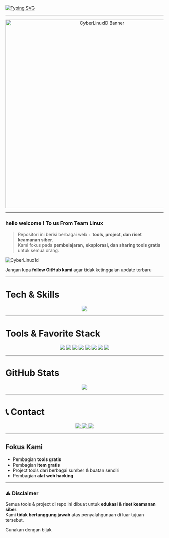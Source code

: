 [![Typing SVG](https://readme-typing-svg.herokuapp.com?color=AAAAAA&center=true&vCenter=true&lines=Welcome+to+CyberLinuxID;Exploring+Cyber+World;GitHub:+CyberLinux1d)](https://git.io/typing-svg)

---

<p align="center">
  <img src="https://i.top4top.io/p_35272ygjl0.png" alt="CyberLinuxID Banner" width="600"/>
</p>

---

### hello welcome ! To us From Team Linux
> Repositori ini berisi berbagai web + **tools, project, dan riset keamanan siber**.  
> Kami fokus pada **pembelajaran, eksplorasi, dan sharing tools gratis** untuk semua orang.

<p align="left">
  <img src="https://komarev.com/ghpvc/?username=CyberLinux1d&label=Profile%20views&color=808080&style=flat" alt="CyberLinux1d" />
</p>

 Jangan lupa **follow GitHub kami** agar tidak ketinggalan update terbaru 

---

#  Tech & Skills
<p align="center">
  <a href="https://skillicons.dev">
    <img src="https://skillicons.dev/icons?i=linux,kali,bash,python,github,redhat,vscode&theme=dark" />
  </a>
</p>

---

#  Tools & Favorite Stack
<p align="center">
  <img src="https://img.shields.io/badge/Brave-222222?style=for-the-badge&logo=Brave&logoColor=white" />
  <img src="https://img.shields.io/badge/Tor_Browser-333333?style=for-the-badge&logo=Tor-Browser&logoColor=white" />
  <img src="https://img.shields.io/badge/tmux-444444?style=for-the-badge&logo=tmux&logoColor=white" />
  <img src="https://img.shields.io/badge/GIT-555555?style=for-the-badge&logo=git&logoColor=white" />
  <img src="https://img.shields.io/badge/GitHub-000000?style=for-the-badge&logo=github&logoColor=white" />
  <img src="https://img.shields.io/badge/Wireshark-666666?style=for-the-badge&logo=Wireshark&logoColor=white" />
  <img src="https://img.shields.io/badge/Burpsuite-777777?style=for-the-badge&logo=burpsuite&logoColor=white" />
  <img src="https://img.shields.io/badge/Metasploit-888888?style=for-the-badge&logo=metasploit&logoColor=white" />
</p>

---

# GitHub Stats
<p align="center">
  <img src="https://github-readme-stats.vercel.app/api?username=CyberLinux1d&show_icons=true&bg_color=000000&title_color=AAAAAA&text_color=FFFFFF&icon_color=808080&border_color=333333" />
</p>

---

# 📞 Contact
<p align="center">
  <a href="https://t.me/CyberLinuxID">
    <img src="https://img.shields.io/badge/Telegram_Grup-CyberLinuxID-333333?style=for-the-badge&logo=telegram&logoColor=white" />
  </a>
  <a href="https://t.me/viaownercyberlinuxid">
    <img src="https://img.shields.io/badge/Owner-@viaownercyberlinuxid-444444?style=for-the-badge&logo=telegram&logoColor=white" />
  </a>
  <a href="https://9o1kc.mssg.me/">
    <img src="https://img.shields.io/badge/LinkLengkap-Full_Link-555555?style=for-the-badge&logo=linktree&logoColor=white" />
  </a>
</p>

---

## Fokus Kami
-  Pembagian **tools gratis**  
-  Pembagian **item gratis**  
- Project tools dari berbagai sumber & buatan sendiri  
- Pembagian **alat web hacking**  

---

### ⚠️ Disclaimer
Semua tools & project di repo ini dibuat untuk **edukasi & riset keamanan siber**.  
Kami **tidak bertanggung jawab** atas penyalahgunaan di luar tujuan tersebut. 
 
Gunakan dengan bijak 